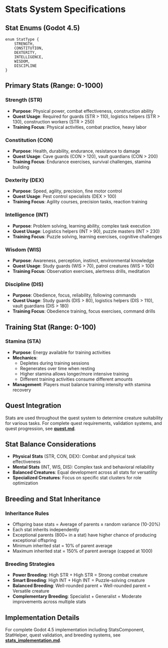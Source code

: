# Stats System Specifications

## Stat Enums (Godot 4.5)

```gdscript
enum StatType {
    STRENGTH,
    CONSTITUTION,
    DEXTERITY,
    INTELLIGENCE,
    WISDOM,
    DISCIPLINE
}
```

## Primary Stats (Range: 0-1000)

### Strength (STR)
- **Purpose**: Physical power, combat effectiveness, construction ability
- **Quest Usage**: Required for guards (STR > 110), logistics helpers (STR > 130), construction workers (STR > 250)
- **Training Focus**: Physical activities, combat practice, heavy labor

### Constitution (CON)
- **Purpose**: Health, durability, endurance, resistance to damage
- **Quest Usage**: Cave guards (CON > 120), vault guardians (CON > 200)
- **Training Focus**: Endurance exercises, survival challenges, stamina building

### Dexterity (DEX)
- **Purpose**: Speed, agility, precision, fine motor control
- **Quest Usage**: Pest control specialists (DEX > 100)
- **Training Focus**: Agility courses, precision tasks, reaction training

### Intelligence (INT)
- **Purpose**: Problem solving, learning ability, complex task execution
- **Quest Usage**: Logistics helpers (INT > 90), puzzle masters (INT > 230)
- **Training Focus**: Puzzle solving, learning exercises, cognitive challenges

### Wisdom (WIS)
- **Purpose**: Awareness, perception, instinct, environmental knowledge
- **Quest Usage**: Study guards (WIS > 70), patrol creatures (WIS > 100)
- **Training Focus**: Observation exercises, alertness drills, meditation

### Discipline (DIS)
- **Purpose**: Obedience, focus, reliability, following commands
- **Quest Usage**: Study guards (DIS > 80), logistics helpers (DIS > 110), vault guardians (DIS > 180)
- **Training Focus**: Obedience training, focus exercises, command drills

## Training Stat (Range: 0-100)

### Stamina (STA)
- **Purpose**: Energy available for training activities
- **Mechanics**:
  - Depletes during training sessions
  - Regenerates over time when resting
  - Higher stamina allows longer/more intensive training
  - Different training activities consume different amounts
- **Management**: Players must balance training intensity with stamina recovery


## Quest Integration

Stats are used throughout the quest system to determine creature suitability for various tasks. For complete quest requirements, validation systems, and quest progression, see **[quest.md](quest.md)**.

## Stat Balance Considerations
- **Physical Stats** (STR, CON, DEX): Combat and physical task effectiveness
- **Mental Stats** (INT, WIS, DIS): Complex task and behavioral reliability
- **Balanced Creatures**: Equal development across all stats for versatility
- **Specialized Creatures**: Focus on specific stat clusters for role optimization

## Breeding and Stat Inheritance

### Inheritance Rules
- Offspring base stats = Average of parents ± random variance (10-20%)
- Each stat inherits independently
- Exceptional parents (800+ in a stat) have higher chance of producing exceptional offspring
- Minimum inherited stat = 10% of parent average
- Maximum inherited stat = 150% of parent average (capped at 1000)

### Breeding Strategies
- **Power Breeding**: High STR + High STR = Strong combat creature
- **Smart Breeding**: High INT + High INT = Puzzle-solving creature
- **Balanced Breeding**: Well-rounded parent + Well-rounded parent = Versatile creature
- **Complementary Breeding**: Specialist + Generalist = Moderate improvements across multiple stats

## Implementation Details

For complete Godot 4.5 implementation including StatsComponent, StatHelper, quest validation, and breeding systems, see **[stats_implementation.md](stats_implementation.md)**.